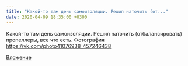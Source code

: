 ```yaml
---
title: "Какой-то там день самоизоляции. Решил наточить (от..."
date: 2020-04-09 18:35:00 +0300
---
```


Какой-то там день самоизоляции. Решил наточить (отбалансировать) пропеллеры, все что есть.
Фотография
https://vk.com/photo41076938_457246438

[Вложение](https://vk.com/photo41076938_457246438)
